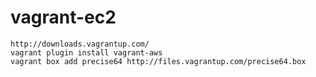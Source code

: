vagrant-ec2
===========

    http://downloads.vagrantup.com/  
    vagrant plugin install vagrant-aws
    vagrant box add precise64 http://files.vagrantup.com/precise64.box
